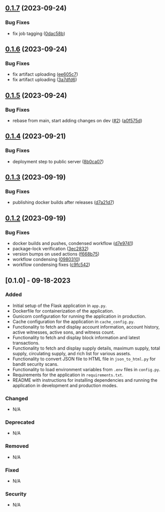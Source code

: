 ## [0.1.7](https://github.com/rilesdun/python_explorer_api/compare/v0.1.6...v0.1.7) (2023-09-24)


### Bug Fixes

* fix job tagging ([0dac58b](https://github.com/rilesdun/python_explorer_api/commit/0dac58b3575d320d0f7f9fe88d64b0835b36a9a4))

## [0.1.6](https://github.com/rilesdun/python_explorer_api/compare/v0.1.5...v0.1.6) (2023-09-24)


### Bug Fixes

* fix artifact uploading ([ee605c7](https://github.com/rilesdun/python_explorer_api/commit/ee605c712a3853d3408fe2b1299c9a90c7f03f62))
* fix artifact uploading ([3a7dfd6](https://github.com/rilesdun/python_explorer_api/commit/3a7dfd69c213a52c221ac8781c41ce8d30d4e838))

## [0.1.5](https://github.com/rilesdun/python_explorer_api/compare/v0.1.4...v0.1.5) (2023-09-24)


### Bug Fixes

* rebase from main, start adding changes on dev ([#2](https://github.com/rilesdun/python_explorer_api/issues/2)) ([a0f575d](https://github.com/rilesdun/python_explorer_api/commit/a0f575d20fe0b7c7fb853263d8a5d8a36a1a13f8))

## [0.1.4](https://github.com/rilesdun/python_explorer_api/compare/v0.1.3...v0.1.4) (2023-09-21)


### Bug Fixes

* deployment step to public server ([8b0ca07](https://github.com/rilesdun/python_explorer_api/commit/8b0ca07630c1840f67ba4827cc51a23fee1b27d0))

## [0.1.3](https://github.com/rilesdun/python_explorer_api/compare/v0.1.2...v0.1.3) (2023-09-19)


### Bug Fixes

* publishing docker builds after releases ([d7a21d7](https://github.com/rilesdun/python_explorer_api/commit/d7a21d7879f65bd810d1ba01156668f22038afba))

## [0.1.2](https://github.com/rilesdun/python_explorer_api/compare/v0.1.1...v0.1.2) (2023-09-19)

### Bug Fixes

* docker builds and pushes, condensed workflow ([d7e9741](https://github.com/rilesdun/python_explorer_api/commit/d7e97411bfca8dca595bfc48cc95e8a161840839))
* package-lock verification ([3ec2832](https://github.com/rilesdun/python_explorer_api/commit/3ec28322363e9e3fd5da4216d0a1cc0d001f0a89))
* version bumps on used actions ([f668b75](https://github.com/rilesdun/python_explorer_api/commit/f668b7533087ead33c401d711cc930a334203a48))
* workflow condensing ([0980310](https://github.com/rilesdun/python_explorer_api/commit/0980310fb8d103de32f22992196ab3cfe75c17fb))
* workflow condensing fixes ([c9fc542](https://github.com/rilesdun/python_explorer_api/commit/c9fc54215eafc93c450a1def985d7179a1a6269d))


## [0.1.0] - 09-18-2023

### Added

- Initial setup of the Flask application in `app.py`.
- Dockerfile for containerization of the application.
- Gunicorn configuration for running the application in production.
- Cache configuration for the application in `cache_config.py`.
- Functionality to fetch and display account information, account history, active witnesses, active sons, and witness count.
- Functionality to fetch and display block information and latest transactions.
- Functionality to fetch and display supply details, maximum supply, total supply, circulating supply, and rich list for various assets.
- Functionality to convert JSON file to HTML file in `json_to_html.py` for bandit security scans.
- Functionality to load environment variables from `.env` files in `config.py`.
- Requirements for the application in `requirements.txt`.
- README with instructions for installing dependencies and running the application in development and production modes.

### Changed

- N/A

### Deprecated

- N/A

### Removed

- N/A

### Fixed

- N/A

### Security

- N/A
